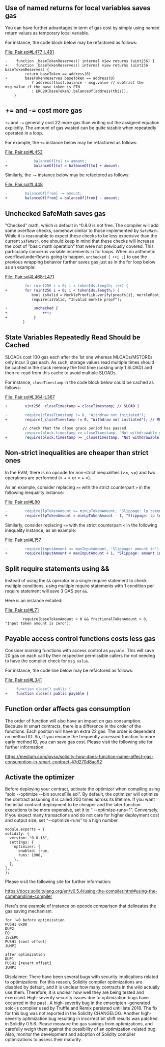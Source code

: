 ## Use of named returns for local variables saves gas
You can have further advantages in term of gas cost by simply using named return values as temporary local variable.

For instance, the code block below may be refactored as follows:

[File: Pair.sol#L477-L481](https://github.com/code-423n4/2022-12-caviar/blob/main/src/Pair.sol#L477-L481)

```
-    function _baseTokenReserves() internal view returns (uint256) {
+    function _baseTokenReserves() internal view returns (uint256 baseTokenReserves) {
-        return baseToken == address(0)
+        baseTokenReserves baseToken == address(0)
            ? address(this).balance - msg.value // subtract the msg.value if the base token is ETH
            : ERC20(baseToken).balanceOf(address(this));
    }
```
## += and -= cost more gas
`+=` and `-=` generally cost 22 more gas than writing out the assigned equation explicitly. The amount of gas wasted can be quite sizable when repeatedly operated in a loop.

For example, the `+=` instance below may be refactored as follows:

[File: Pair.sol#L453](https://github.com/code-423n4/2022-12-caviar/blob/main/src/Pair.sol#L453)

```diff
-            balanceOf[to] += amount;
+            balanceOf[to] = balanceOf[to] + amount;
```
Similarly, the `-=` instance below may be refactored as follows:

[File: Pair.sol#L448](https://github.com/code-423n4/2022-12-caviar/blob/main/src/Pair.sol#L448)

```diff
-        balanceOf[from] -= amount;
+        balanceOf[from] = balanceOf[from] - amount;
```
## Unchecked SafeMath saves gas
"Checked" math, which is default in ^0.8.0 is not free. The compiler will add some overflow checks, somehow similar to those implemented by `SafeMath`. While it is reasonable to expect these checks to be less expensive than the current `SafeMath`, one should keep in mind that these checks will increase the cost of "basic math operation" that were not previously covered. This particularly concerns variable increments in for loops. When no arithmetic overflow/underflow is going to happen, `unchecked { ++i ;}` to use the previous wrapping behavior further saves gas just as in the for loop below as an example:

[File: Pair.sol#L468-L471](https://github.com/code-423n4/2022-12-caviar/blob/main/src/Pair.sol#L468-L471)

```diff
-        for (uint256 i = 0; i < tokenIds.length; i++) {
+        for (uint256 i = 0; i < tokenIds.length;) {
            bool isValid = MerkleProofLib.verify(proofs[i], merkleRoot, keccak256(abi.encodePacked(tokenIds[i])));
            require(isValid, "Invalid merkle proof");

+            unchecked {
+                ++i;
+            }
        }
```
## State Variables Repeatedly Read Should be Cached
SLOADs cost 100 gas each after the 1st one whereas MLOADs/MSTOREs only incur 3 gas each. As such, storage values read multiple times should be cached in the stack memory the first time (costing only 1 SLOAD) and then re-read from this cache to avoid multiple SLOADs.

For instance, `closeTimestamp` in the code block below could be cached as follows:

[File: Pair.sol#L364-L367](https://github.com/code-423n4/2022-12-caviar/blob/main/src/Pair.sol#L364-L367)

```diff
+        uint256 _closeTimestamp = closeTimestamp; // SLOAD 1

-        require(closeTimestamp != 0, "Withdraw not initiated");
+        require(_closeTimestamp != 0, "Withdraw not initiated"); // MLOAD 1

        // check that the close grace period has passed
-        require(block.timestamp >= closeTimestamp, "Not withdrawable yet");
+        require(block.timestamp >= _closeTimestamp, "Not withdrawable yet"); // MLOAD 2
```
## Non-strict inequalities are cheaper than strict ones
In the EVM, there is no opcode for non-strict inequalities (>=, <=) and two operations are performed (> + = or < + =).

As an example, consider replacing `>=` with the strict counterpart `>` in the following inequality instance:

[File: Pair.sol#L80](https://github.com/code-423n4/2022-12-caviar/blob/main/src/Pair.sol#L80)

```diff
-        require(lpTokenAmount >= minLpTokenAmount, "Slippage: lp token amount out");
+        require(lpTokenAmount > minLpTokenAmount - 1, "Slippage: lp token amount out");
```
Similarly, consider replacing `<=` with the strict counterpart `<` in the following inequality instance, as an example:

[File: Pair.sol#L157](https://github.com/code-423n4/2022-12-caviar/blob/main/src/Pair.sol#L157)

```diff
-        require(inputAmount <= maxInputAmount, "Slippage: amount in");
+        require(inputAmount < maxInputAmount + 1, "Slippage: amount in");
```
## Split require statements using &&
Instead of using the `&&` operator in a single require statement to check multiple conditions, using multiple require statements with 1 condition per require statement will save 3 GAS per `&&`.

Here is an instance entailed:

[File: Pair.sol#L71](https://github.com/code-423n4/2022-12-caviar/blob/main/src/Pair.sol#L71)

```
        require(baseTokenAmount > 0 && fractionalTokenAmount > 0, "Input token amount is zero");
```
## Payable access control functions costs less gas
Consider marking functions with access control as `payable`. This will save 20 gas on each call by their respective permissible callers for not needing to have the compiler check for `msg.value`.

For instance, the code line below may be refactored as follows:

[File: Pair.sol#L341](https://github.com/code-423n4/2022-12-caviar/blob/main/src/Pair.sol#L341)

```diff
-    function close() public {
+    function close() public payable {
```
## Function order affects gas consumption
The order of function will also have an impact on gas consumption. Because in smart contracts, there is a difference in the order of the functions. Each position will have an extra 22 gas. The order is dependent on method ID. So, if you rename the frequently accessed function to more early method ID, you can save gas cost. Please visit the following site for further information:

https://medium.com/joyso/solidity-how-does-function-name-affect-gas-consumption-in-smart-contract-47d270d8ac92

## Activate the optimizer
Before deploying your contract, activate the optimizer when compiling using “solc --optimize --bin sourceFile.sol”. By default, the optimizer will optimize the contract assuming it is called 200 times across its lifetime. If you want the initial contract deployment to be cheaper and the later function executions to be more expensive, set it to “ --optimize-runs=1”. Conversely, if you expect many transactions and do not care for higher deployment cost and output size, set “--optimize-runs” to a high number.

```
module.exports = {
solidity: {
  version: "0.8.16",
  settings: {
    optimizer: {
      enabled: true,
      runs: 1000,
    },
  },
},
};
```
Please visit the following site for further information:

https://docs.soliditylang.org/en/v0.5.4/using-the-compiler.html#using-the-commandline-compiler

Here's one example of instance on opcode comparison that delineates the gas saving mechanism:

```
for !=0 before optimization
PUSH1 0x00
DUP2
EQ
ISZERO
PUSH1 [cont offset]
JUMPI

after optimization
DUP1
PUSH1 [revert offset]
JUMPI
```
Disclaimer: There have been several bugs with security implications related to optimizations. For this reason, Solidity compiler optimizations are disabled by default, and it is unclear how many contracts in the wild actually use them. Therefore, it is unclear how well they are being tested and exercised. High-severity security issues due to optimization bugs have occurred in the past . A high-severity bug in the emscripten -generated solc-js compiler used by Truffle and Remix persisted until late 2018. The fix for this bug was not reported in the Solidity CHANGELOG. Another high-severity optimization bug resulting in incorrect bit shift results was patched in Solidity 0.5.6. Please measure the gas savings from optimizations, and carefully weigh them against the possibility of an optimization-related bug. Also, monitor the development and adoption of Solidity compiler optimizations to assess their maturity.